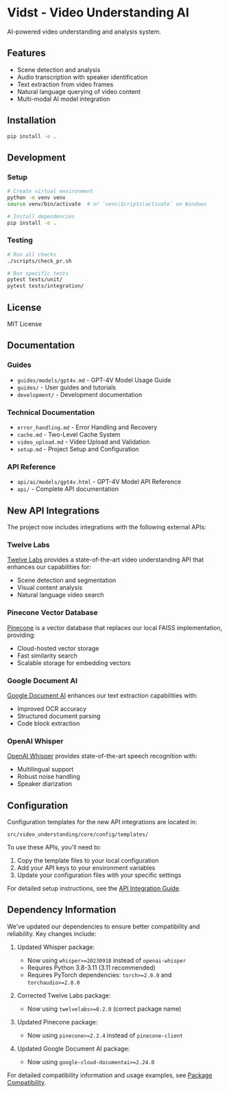# Vidst - Video Understanding AI

AI-powered video understanding and analysis system.

## Features

- Scene detection and analysis
- Audio transcription with speaker identification
- Text extraction from video frames
- Natural language querying of video content
- Multi-modal AI model integration

## Installation

```bash
pip install -e .
```

## Development

### Setup

```bash
# Create virtual environment
python -m venv venv
source venv/bin/activate  # or `venv\Scripts\activate` on Windows

# Install dependencies
pip install -e .
```

### Testing

```bash
# Run all checks
./scripts/check_pr.sh

# Run specific tests
pytest tests/unit/
pytest tests/integration/
```

## License

MIT License

## Documentation

### Guides

- `guides/models/gpt4v.md` - GPT-4V Model Usage Guide
- `guides/` - User guides and tutorials
- `development/` - Development documentation

### Technical Documentation

- `error_handling.md` - Error Handling and Recovery
- `cache.md` - Two-Level Cache System
- `video_upload.md` - Video Upload and Validation
- `setup.md` - Project Setup and Configuration

### API Reference

- `api/ai/models/gpt4v.html` - GPT-4V Model API Reference
- `api/` - Complete API documentation

## New API Integrations

The project now includes integrations with the following external APIs:

### Twelve Labs

[Twelve Labs](https://twelvelabs.io/) provides a state-of-the-art video understanding API that enhances our capabilities for:

- Scene detection and segmentation
- Visual content analysis
- Natural language video search

### Pinecone Vector Database

[Pinecone](https://www.pinecone.io/) is a vector database that replaces our local FAISS implementation, providing:

- Cloud-hosted vector storage
- Fast similarity search
- Scalable storage for embedding vectors

### Google Document AI

[Google Document AI](https://cloud.google.com/document-ai) enhances our text extraction capabilities with:

- Improved OCR accuracy
- Structured document parsing
- Code block extraction

### OpenAI Whisper

[OpenAI Whisper](https://github.com/openai/whisper) provides state-of-the-art speech recognition with:

- Multilingual support
- Robust noise handling
- Speaker diarization

## Configuration

Configuration templates for the new API integrations are located in:

```
src/video_understanding/core/config/templates/
```

To use these APIs, you'll need to:

1. Copy the template files to your local configuration
2. Add your API keys to your environment variables
3. Update your configuration files with your specific settings

For detailed setup instructions, see the [API Integration Guide](docs/api_integration_guide.md).

## Dependency Information

We've updated our dependencies to ensure better compatibility and reliability. Key changes include:

1. Updated Whisper package:
   - Now using `whisper>=20230918` instead of `openai-whisper`
   - Requires Python 3.8-3.11 (3.11 recommended)
   - Requires PyTorch dependencies: `torch>=2.0.0` and `torchaudio>=2.0.0`

2. Corrected Twelve Labs package:
   - Now using `twelvelabs>=0.2.0` (correct package name)

3. Updated Pinecone package:
   - Now using `pinecone>=2.2.4` instead of `pinecone-client`

4. Updated Google Document AI package:
   - Now using `google-cloud-documentai>=2.24.0`

For detailed compatibility information and usage examples, see [Package Compatibility](docs/package_compatibility.md).

